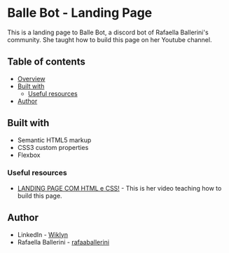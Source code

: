 # Balle Bot - Landing Page

This is a landing page to Balle Bot, a discord bot of Rafaella Ballerini's community. She taught how to build this page on her Youtube channel.

## Table of contents

- [Overview](#overview)
- [Built with](#built-with)
  - [Useful resources](#useful-resources)
- [Author](#author)

## Built with

- Semantic HTML5 markup
- CSS3 custom properties
- Flexbox

### Useful resources

- [LANDING PAGE COM HTML e CSS!](https://youtu.be/llF6vD-RljE) - This is her video teaching how to build this page.

## Author

- LinkedIn - [Wiklyn](www.linkedin.com/in/wiklyn-craveiro)
- Rafaella Ballerini - [rafaaballerini](https://beacons.ai/rafaballerini)


